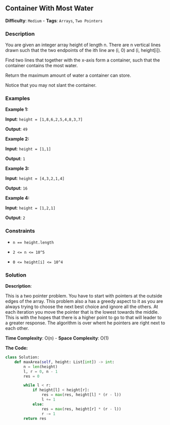 ## Container With Most Water

**Difficulty**: `Medium` - **Tags**: `Arrays`, `Two Pointers`

### Description

You are given an integer array height of length n. There are n vertical lines drawn such that the two endpoints of the ith line are (i, 0) and (i, height[i]).

Find two lines that together with the x-axis form a container, such that the container contains the most water.

Return the maximum amount of water a container can store.

Notice that you may not slant the container.

### Examples

**Example 1:**

**Input**: ```height = [1,8,6,2,5,4,8,3,7]```

**Output**: ```49```

**Example 2:**

**Input**: ```height = [1,1]```

**Output**: ```1```

**Example 3:**

**Input**: ```height = [4,3,2,1,4]```

**Output**: ```16```

**Example 4:**

**Input**: ```height = [1,2,1]```

**Output**: ```2```

### Constraints

- `n == height.length`

- `2 <= n <= 10^5`

- `0 <= height[i] <= 10^4`

### Solution

**Description**:

This is a two pointer problem. You have to start with pointers at the outside edges of the array. This problem also a has a greedy aspect to it as you are always trying to choose the next best choice and ignore all the others. At each iteration you move the pointer that is the lowest towards the middle. This is with the hopes that there is a higher point to go to that will leader to a greater response. The algorithm is over whent he pointers are right next to each other.

**Time Complexity**: O(n) - **Space Complexity**: O(1) 

**The Code:**

```python
class Solution:
    def maxArea(self, height: List[int]) -> int:
        n = len(height)
        l, r = 0, n - 1
        res = 0

        while l < r:
            if height[l] < height[r]:
                res = max(res, height[l] * (r - l))
                l += 1
            else:
                res = max(res, height[r] * (r - l))
                r -= 1
        return res
```